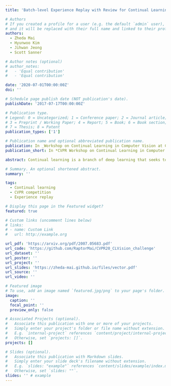 ```yaml
---
title: 'Batch-level Experience Replay with Review for Continual Learning'

# Authors
# If you created a profile for a user (e.g. the default `admin` user), write the username (folder name) here
# and it will be replaced with their full name and linked to their profile.
authors:
  - Zheda Mai
  - Hyunwoo Kim
  - Jihwan Jeong
  - Scott Sanner

# Author notes (optional)
# author_notes:
#   - 'Equal contribution'
#   - 'Equal contribution'

date: '2020-07-01T00:00:00Z'
doi: ''

# Schedule page publish date (NOT publication's date).
publishDate: '2017-07-17T00:00:00Z'

# Publication type.
# Legend: 0 = Uncategorized; 1 = Conference paper; 2 = Journal article;
# 3 = Preprint / Working Paper; 4 = Report; 5 = Book; 6 = Book section;
# 7 = Thesis; 8 = Patent
publication_types: ['1']

# Publication name and optional abbreviated publication name.
publication: In _Workshop on Continual Learning in Computer Vision at Conference on Computer Vision and Pattern Recognition (CVPR), 2020_
publication_short: In *CVPR Workshop on Continual Learning in Computer Vision*

abstract: Continual learning is a branch of deep learning that seeks to strike a balance between learning stability and plasticity. The CVPR 2020 CLVision Continual Learning for Computer Vision challenge is dedicated to evaluating and advancing the current state-of-the-art continual learning methods using the CORe50 dataset with three different continual learning scenarios. This paper presents our approach, called Batch-level Experience Replay with Review, to this challenge. Our team achieved the 1’st place in all three scenarios out of 79 participated teams 1. The codebase of our implementation is publicly available at https://github.com/RaptorMai/CVPR20_CLVision_challenge.

# Summary. An optional shortened abstract.
summary: ''

tags:
  - Continual learning
  - CVPR competition
  - Experience replay

# Display this page in the Featured widget?
featured: true

# Custom links (uncomment lines below)
# links:
# - name: Custom Link
#   url: http://example.org

url_pdf: 'https://arxiv.org/pdf/2007.05683.pdf'
url_code: 'https://github.com/RaptorMai/CVPR20_CLVision_challenge'
url_dataset: ''
url_poster: ''
url_project: ''
url_slides: 'https://zheda-mai.github.io/files/vector.pdf'
url_source: ''
url_video: ''

# Featured image
# To use, add an image named `featured.jpg/png` to your page's folder.
image:
  caption: ''
  focal_point: ''
  preview_only: false

# Associated Projects (optional).
#   Associate this publication with one or more of your projects.
#   Simply enter your project's folder or file name without extension.
#   E.g. `internal-project` references `content/project/internal-project/index.md`.
#   Otherwise, set `projects: []`.
projects: []

# Slides (optional).
#   Associate this publication with Markdown slides.
#   Simply enter your slide deck's filename without extension.
#   E.g. `slides: "example"` references `content/slides/example/index.md`.
#   Otherwise, set `slides: ""`.
slides: '' # example
---
```


<!-- {{% callout note %}}
Click the _Cite_ button above to demo the feature to enable visitors to import publication metadata into their reference management software.
{{% /callout %}}

{{% callout note %}}
Create your slides in Markdown - click the _Slides_ button to check out the example.
{{% /callout %}}

Supplementary notes can be added here, including [code, math, and images](https://wowchemy.com/docs/writing-markdown-latex/). -->
